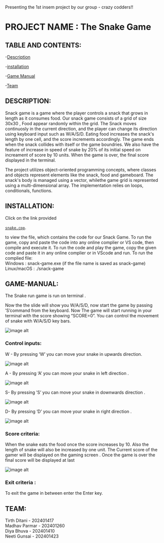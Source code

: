 Presenting the 1st insem project by our group - crazy codders!!
 # PROJECT NAME : The Snake Game


## TABLE AND CONTENTS:

-[Description](#Description)


-[installation](#installation)


-[Game Manual](#Game-Manual)


-[Team](#Team)



## DESCRIPTION: 
Snack game is a game where the player controls a snack that grows in length as it consumes food. Our snack game consists of a grid of size 30x30 , Food appear randomly within the grid. The Snack moves continuosly in the current direction, and the player can change its direction using keyboard input such as W/A/S/D. Eating food increases the snack's length by one cell, and the score increments accordingly. The game ends when the snack collides with itself or the game boundries. We also have the feature of increase in speed of snake by 20% of its initial speed on increament of score by 10 units. When the game is over, the final score displayed in the terminal.


The project utilizes object-oriented programming concepts, where classes and objects represent elements like the snack, food and gameboard. The snack's body is managed using a vector, whilethe game grid is represented using a multi-dimensional array. The implementation relies on loops, conditionals, functions. 
 
## INSTALLATION:
Click on the link provided 

[`snake.cpp`](./snake.cpp).  

to view the file, which contains the code for our Snack Game. To run the game, copy and paste the code into any online complier or VS code, then compile and execute it.
To run the code and play the game, copy the given code and paste it in any online complier or in VScode and run.
To run the complied file: <br>
Windows : snack-game.exe (if the file name is saved as snack-game)<br>
Linux/macOS : ./snack-game<br>


## GAME-MANUAL: 

The Snake run game is run on terminal . 

Now the the slide will show you W/A/S/D, now start the game by passing  ’S’command from the keyboard. Now  The game will start running in your terminal with the score showing “SCORE=0”. You can control the movement of snake with W/A/S/D key bars.

![image alt](https://github.com/madhav-p-11/project-/blob/main/Screenshot%202025-02-03%20170606.png)                                                         



### Control inputs:

W - By pressing ‘W’ you can move your snake  in upwards direction.



![image alt](https://github.com/madhav-p-11/project-/blob/main/Screenshot%202025-02-03%20170606.png)

A - By pressing ‘A’ you can move your snake in left direction .





![image alt](https://github.com/madhav-p-11/project-/blob/main/Screenshot%202025-02-03%20170711.png)


S- By pressing ’S’ you can move your snake in downwards direction .




![image alt](https://github.com/madhav-p-11/project-/blob/main/Screenshot%202025-02-03%20170641.png)



D- By pressing ‘D’ you can move your snake in right direction .





![image alt](https://github.com/madhav-p-11/project-/blob/main/Screenshot%202025-02-03%20170711.png)


### Score criteria:

When the snake eats the food once the score increases by 10. Also the length of snake will also be increased by one unit.  The Current  score of the gamer  will be displayed on the gaming screen . Once the game is over the final score will be displayed at last

![image alt](https://github.com/madhav-p-11/project-/blob/main/Screenshot%202025-02-03%20170939.png)

### Exit  criteria :

To exit the game in between enter the Enter key.




## TEAM:
 Tirth Ditani  - 202401417<br>
 Madhav Parmar - 202401260<br>
 Diya Bhuva    - 202401410<br>
 Neeti Gunsai  - 202401423<br>
